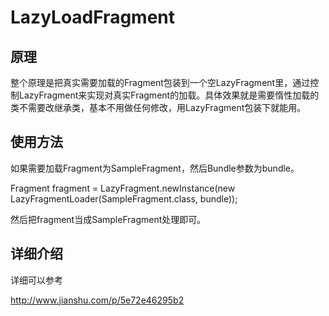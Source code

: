 # LazyLoadFragment

## 原理
整个原理是把真实需要加载的Fragment包装到一个空LazyFragment里，通过控制LazyFragment来实现对真实Fragment的加载。具体效果就是需要惰性加载的类不需要改继承类，基本不用做任何修改，用LazyFragment包装下就能用。

## 使用方法
如果需要加载Fragment为SampleFragment，然后Bundle参数为bundle。

Fragment fragment = LazyFragment.newInstance(new LazyFragmentLoader(SampleFragment.class, bundle));

然后把fragment当成SampleFragment处理即可。

## 详细介绍
详细可以参考

http://www.jianshu.com/p/5e72e46295b2
